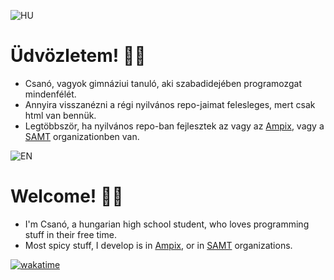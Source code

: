 ![HU](https://raw.githubusercontent.com/stevenrskelton/flag-icon/master/png/75/country-4x3/hu.png)

# Üdvözletem! 🙋‍♂️

- Csanó, vagyok gimnáziui tanuló, aki szabadidejében programozgat mindenfélét.
- Annyira visszanézni a régi nyilvános repo-jaimat felesleges, mert csak html van bennük.
- Legtöbbször, ha nyilvános repo-ban fejlesztek az vagy az [Ampix](https://github.com/Ampix), vagy a [SAMT](https://github.com/SAMT-Dev) organizationben van.

![EN](https://raw.githubusercontent.com/stevenrskelton/flag-icon/master/png/75/country-4x3/gb.png)

# Welcome! 🙋‍♂️

- I'm Csanó, a hungarian high school student, who loves programming stuff in their free time.
- Most spicy stuff, I develop is in [Ampix](https://github.com/Ampix), or in [SAMT](https://github.com/SAMT-Dev) organizations.

[![wakatime](https://wakatime.com/badge/user/018b34a5-494d-4b90-92a7-a8796d1abba0.svg)](https://wakatime.com/@018b34a5-494d-4b90-92a7-a8796d1abba0)
